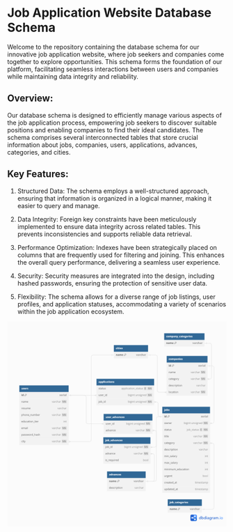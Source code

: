 # Job Application Website Database Schema

Welcome to the repository containing the database schema for our innovative job application website, where job seekers and companies come together to explore opportunities. This schema forms the foundation of our platform, facilitating seamless interactions between users and companies while maintaining data integrity and reliability.

## Overview:

Our database schema is designed to efficiently manage various aspects of the job application process, empowering job seekers to discover suitable positions and enabling companies to find their ideal candidates. The schema comprises several interconnected tables that store crucial information about jobs, companies, users, applications, advances, categories, and cities.

## Key Features:

1. Structured Data: The schema employs a well-structured approach, ensuring that information is organized in a logical manner, making it easier to query and manage.

2. Data Integrity: Foreign key constraints have been meticulously implemented to ensure data integrity across related tables. This prevents inconsistencies and supports reliable data retrieval.

3. Performance Optimization: Indexes have been strategically placed on columns that are frequently used for filtering and joining. This enhances the overall query performance, delivering a seamless user experience.

4. Security: Security measures are integrated into the design, including hashed passwords, ensuring the protection of sensitive user data.

5. Flexibility: The schema allows for a diverse range of job listings, user profiles, and application statuses, accommodating a variety of scenarios within the job application ecosystem.

<img src="https://github.com/armanakbari/Job-Application-Database/blob/main/normalized%20ER%20and%20Tables.png">
